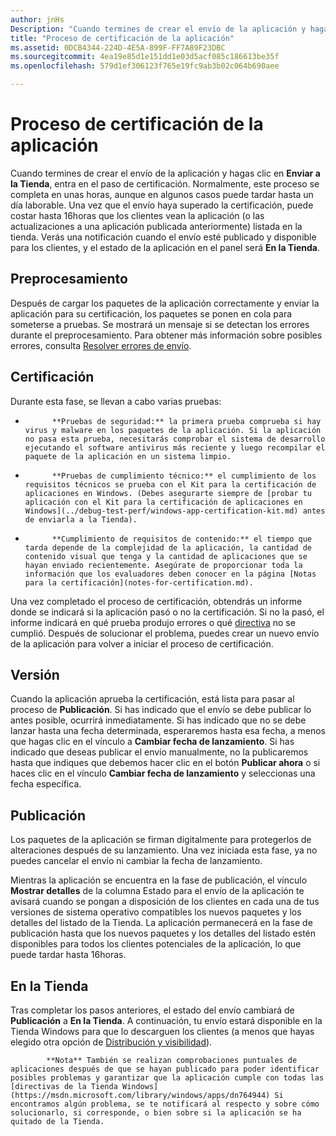 ```yaml
---
author: jnHs
Description: "Cuando termines de crear el envío de la aplicación y hagas clic en Enviar a la Tienda, entra en el paso de certificación."
title: "Proceso de certificación de la aplicación"
ms.assetid: 0DCB4344-224D-4E5A-899F-FF7A89F23DBC
ms.sourcegitcommit: 4ea19e85d1e151dd1e03d5acf085c186613be35f
ms.openlocfilehash: 579d1ef306123f765e19fc9ab3b02c064b690aee

---
```


# Proceso de certificación de la aplicación


Cuando termines de crear el envío de la aplicación y hagas clic en **Enviar a la Tienda**, entra en el paso de certificación. Normalmente, este proceso se completa en unas horas, aunque en algunos casos puede tardar hasta un día laborable. Una vez que el envío haya superado la certificación, puede costar hasta 16horas que los clientes vean la aplicación (o las actualizaciones a una aplicación publicada anteriormente) listada en la tienda. Verás una notificación cuando el envío esté publicado y disponible para los clientes, y el estado de la aplicación en el panel será **En la Tienda**.

## Preprocesamiento

Después de cargar los paquetes de la aplicación correctamente y enviar la aplicación para su certificación, los paquetes se ponen en cola para someterse a pruebas. Se mostrará un mensaje si se detectan los errores durante el preprocesamiento. Para obtener más información sobre posibles errores, consulta [Resolver errores de envío](resolve-submission-errors.md).

## Certificación

Durante esta fase, se llevan a cabo varias pruebas:

-   
            **Pruebas de seguridad:** la primera prueba comprueba si hay virus y malware en los paquetes de la aplicación. Si la aplicación no pasa esta prueba, necesitarás comprobar el sistema de desarrollo ejecutando el software antivirus más reciente y luego recompilar el paquete de la aplicación en un sistema limpio.
-   
            **Pruebas de cumplimiento técnico:** el cumplimiento de los requisitos técnicos se prueba con el Kit para la certificación de aplicaciones en Windows. (Debes asegurarte siempre de [probar tu aplicación con el Kit para la certificación de aplicaciones en Windows](../debug-test-perf/windows-app-certification-kit.md) antes de enviarla a la Tienda).
-   
            **Cumplimiento de requisitos de contenido:** el tiempo que tarda depende de la complejidad de la aplicación, la cantidad de contenido visual que tenga y la cantidad de aplicaciones que se hayan enviado recientemente. Asegúrate de proporcionar toda la información que los evaluadores deben conocer en la página [Notas para la certificación](notes-for-certification.md).

Una vez completado el proceso de certificación, obtendrás un informe donde se indicará si la aplicación pasó o no la certificación. Si no la pasó, el informe indicará en qué prueba produjo errores o qué [directiva](https://msdn.microsoft.com/library/windows/apps/dn764944) no se cumplió. Después de solucionar el problema, puedes crear un nuevo envío de la aplicación para volver a iniciar el proceso de certificación.

## Versión

Cuando la aplicación aprueba la certificación, está lista para pasar al proceso de **Publicación**. Si has indicado que el envío se debe publicar lo antes posible, ocurrirá inmediatamente. Si has indicado que no se debe lanzar hasta una fecha determinada, esperaremos hasta esa fecha, a menos que hagas clic en el vínculo a **Cambiar fecha de lanzamiento**. Si has indicado que deseas publicar el envío manualmente, no la publicaremos hasta que indiques que debemos hacer clic en el botón **Publicar ahora** o si haces clic en el vínculo **Cambiar fecha de lanzamiento** y seleccionas una fecha específica.

## Publicación

Los paquetes de la aplicación se firman digitalmente para protegerlos de alteraciones después de su lanzamiento. Una vez iniciada esta fase, ya no puedes cancelar el envío ni cambiar la fecha de lanzamiento.

Mientras la aplicación se encuentra en la fase de publicación, el vínculo **Mostrar detalles** de la columna Estado para el envío de la aplicación te avisará cuando se pongan a disposición de los clientes en cada una de tus versiones de sistema operativo compatibles los nuevos paquetes y los detalles del listado de la Tienda. La aplicación permanecerá en la fase de publicación hasta que los nuevos paquetes y los detalles del listado estén disponibles para todos los clientes potenciales de la aplicación, lo que puede tardar hasta 16horas. 

## En la Tienda 

Tras completar los pasos anteriores, el estado del envío cambiará de **Publicación** a **En la Tienda**. A continuación, tu envío estará disponible en la Tienda Windows para que lo descarguen los clientes (a menos que hayas elegido otra opción de [Distribución y visibilidad](set-app-pricing-and-availability.md#distribution-and-visibility)). 


            **Nota** También se realizan comprobaciones puntuales de aplicaciones después de que se hayan publicado para poder identificar posibles problemas y garantizar que la aplicación cumple con todas las [directivas de la Tienda Windows](https://msdn.microsoft.com/library/windows/apps/dn764944) Si encontramos algún problema, se te notificará al respecto y sobre cómo solucionarlo, si corresponde, o bien sobre si la aplicación se ha quitado de la Tienda.

 

 

 







<!--HONumber=Jun16_HO5-->



